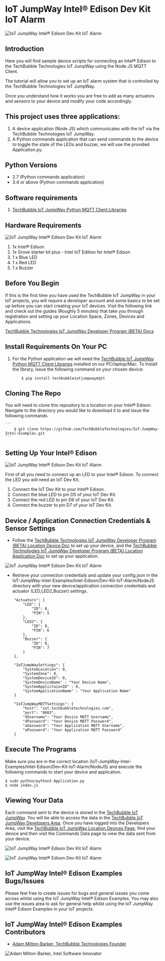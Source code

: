 # IoT JumpWay Intel® Edison Dev Kit IoT Alarm

![IoT JumpWay Intel® Edison Dev Kit IoT Alarm](../../../images/Dev-Kit-IoT-Alarm/Intel-Edison-Dev-Kit-IoT-Alarm.png)  

## Introduction

Here you will find sample device scripts for connecting an Intel® Edison to the TechBubble Technologies IoT JumpWay using the Node JS MQTT Client.

The tutorial will allow you to set up an IoT alarm system that is controlled by the TechBubble Technologies IoT JumpWay.

Once you understand how it works you are free to add as many actuators and sensors to your device and modify your code accordingly.

## This project uses three applications:

1. A device application (Node JS) which communicates with the IoT via the TechBubble Technologies IoT JumpWay.
2. A Python commands application that can send commands to the device to toggle the state of the LEDs and buzzer, we will use the provided Application.py.

## Python Versions

- 2.7 (Python commands application)
- 3.4 or above (Python commands application)

## Software requirements

1. [TechBubble IoT JumpWay Python MQTT Client Libraries](https://github.com/TechBubbleTechnologies/IoT-JumpWay-Python-MQTT-Clients "TechBubble IoT JumpWay Python MQTT Client Libraries")

## Hardware Requirements

![IoT JumpWay Intel® Edison Dev Kit IoT Alarm](../../../images/Dev-Kit-IoT-Alarm/Edison-Hardware.jpg)

1. 1x Intel® Edison
2. 1x Grove starter kit plus - Intel IoT Edition for Intel® Edison
3. 1 x Blue LED
4. 1 x Red LED
5. 1 x Buzzer

## Before You Begin

If this is the first time you have used the TechBubble IoT JumpWay in your IoT projects, you will require a developer account and some basics to be set up before you can start creating your IoT devices. Visit the following link and check out the guides (Roughly 5 minutes) that take you through registration and setting up your Location Space, Zones, Devices and Applications.

[TechBubble Technologies IoT JumpWay Developer Program (BETA) Docs](https://github.com/TechBubbleTechnologies/IoT-JumpWay-Docs/ "TechBubble Technologies IoT JumpWay Developer Program (BETA) Docs")

## Install Requirements On Your PC

1. For the Python application we will need the [TechBubble IoT JumpWay Python MQTT Client Libraries](https://github.com/TechBubbleTechnologies/IoT-JumpWay-Python-MQTT-Clients "TechBubble IoT JumpWay Python MQTT Client Libraries") installed on our PC/laptop/Mac. To Install the library, issue the following command on your chosen device:

    ```
        $ pip install techbubbleiotjumpwaymqtt
    ```

## Cloning The Repo

You will need to clone this repository to a location on your Intel® Edison. Navigate to the directory you would like to download it to and issue the following commands.

    ```
        $ git clone https://github.com/TechBubbleTechnologies/IoT-JumpWay-Intel-Examples.git
    ```

## Setting Up Your Intel® Edison

![IoT JumpWay Intel® Edison Dev Kit IoT Alarm](../../../images/Dev-Kit-IoT-Alarm/Edsion-Hardware-Setup.jpg)

First of all you need to connect up an LED to your Intel® Edison. To connect the LED you will need an IoT Dev Kit. 

1. Connect the IoT Dev Kit to your Intel® Edison.
2. Connect the blue LED to pin D5 of your IoT Dev Kit.
3. Connect the red LED to pin D6 of your IoT Dev Kit.
3. Connect the buzzer to pin D7 of your IoT Dev Kit.

## Device / Application Connection Credentials & Sensor Settings

- Follow the [TechBubble Technologies IoT JumpWay Developer Program (BETA) Location Device Doc](https://github.com/TechBubbleTechnologies/IoT-JumpWay-Docs/blob/master/4-Location-Devices.md "TechBubble Technologies IoT JumpWay Developer Program (BETA) Location Device Doc") to set up your device, and the [TechBubble Technologies IoT JumpWay Developer Program (BETA) Location Application Doc](https://github.com/TechBubbleTechnologies/IoT-JumpWay-Docs/blob/master/5-Location-Applications.md "TechBubble Technologies IoT JumpWay Developer Program (BETA) Location Application Doc") to set up your application. 

![IoT JumpWay Intel® Edison Dev Kit IoT Alarm](../../../images/Docs/Device-Creation.png)   

- Retrieve your connection credentials and update your config.json in the IoT-JumpWay-Intel-Examples/Intel-Edison/Dev-Kit-IoT-Alarm/NodeJS directory with your new device/application connection credentials and actuator (LED,LED2,Buzzer) settings.

```
	"Actuators": {
        "LED": {
            "ID": 0,
            "PIN": 5
        },
        "LED2": {
            "ID": 0,
            "PIN": 6
        },
        "Buzzer": {
            "ID": 0,
            "PIN": 7
        }
    },
```

```
	"IoTJumpWaySettings": {
        "SystemLocation": 0,
        "SystemZone": 0,
        "SystemDeviceID": 0,
        "SystemDeviceName" : "Your Device Name",
        "SystemApplictaionID" : 0,
        "SystemApplicationName" : "Your Application Name"
	}
```

```
	"IoTJumpWayMQTTSettings": {
        "host": "iot.techbubbletechnologies.com",
        "port": "8883",
        "dUsername": "Your Device MQTT Username",
        "dPassword": "Your Device MQTT Password",
        "aUassword": "Your Application MQTT Username",
        "aPassword": "Your Application MQTT Password"
	}
```

## Execute The Programs

Make sure you are in the correct location (IoT-JumpWay-Intel-Examples/Intel-Edison/Dev-Kit-IoT-Alarm/NodeJS) and execute the following commands to start your device and application.

    $ sudo python/python3 Application.py 
    $ node index.js 

## Viewing Your Data  

Each command sent to the device is stored in the [TechBubble IoT JumpWay](https://iot.techbubbletechnologies.com/ "TechBubble IoT JumpWay"). You will be able to access the data in the [TechBubble IoT JumpWay Developers Area](https://iot.techbubbletechnologies.com/developers/dashboard/ "TechBubble IoT JumpWay Developers Area"). Once you have logged into the Developers Area, visit the [TechBubble IoT JumpWay Location Devices Page](https://iot.techbubbletechnologies.com/developers/location-devices "Location Devices page"), find your device and then visit the Commands Data page to view the data sent from your device. 

![IoT JumpWay Intel® Edison Dev Kit IoT Alarm](../../../images/Basic-LED/SensorData.png)

![IoT JumpWay Intel® Edison Dev Kit IoT Alarm](../../../images/Basic-LED/WarningData.png)

## IoT JumpWay Intel® Edison Examples Bugs/Issues

Please feel free to create issues for bugs and general issues you come across whilst using the IoT JumpWay Intel® Edison Examples. You may also use the issues area to ask for general help whilst using the IoT JumpWay Intel® Edison Examples in your IoT projects.

## IoT JumpWay Intel® Edison Examples Contributors

- [Adam Milton-Barker, TechBubble Technologies Founder](https://github.com/AdamMiltonBarker "Adam Milton-Barker, TechBubble Technologies Founder")

![Adam Milton-Barker,  Intel Software Innovator](../../../images/main/Intel-Software-Innovator.jpg)  